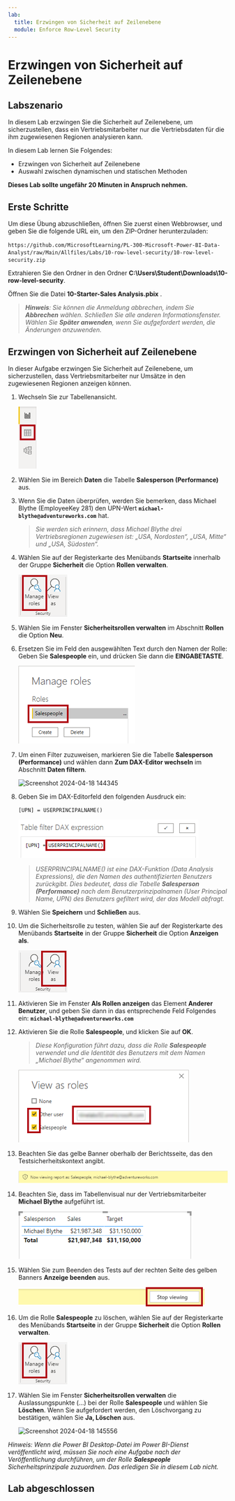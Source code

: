 ```yaml
---
lab:
  title: Erzwingen von Sicherheit auf Zeilenebene
  module: Enforce Row-Level Security
---
```


# Erzwingen von Sicherheit auf Zeilenebene

## Labszenario

In diesem Lab erzwingen Sie die Sicherheit auf Zeilenebene, um sicherzustellen, dass ein Vertriebsmitarbeiter nur die Vertriebsdaten für die ihm zugewiesenen Regionen analysieren kann.

In diesem Lab lernen Sie Folgendes:

- Erzwingen von Sicherheit auf Zeilenebene
- Auswahl zwischen dynamischen und statischen Methoden

**Dieses Lab sollte ungefähr 20 Minuten in Anspruch nehmen.**

## Erste Schritte

Um diese Übung abzuschließen, öffnen Sie zuerst einen Webbrowser, und geben Sie die folgende URL ein, um den ZIP-Ordner herunterzuladen:

`https://github.com/MicrosoftLearning/PL-300-Microsoft-Power-BI-Data-Analyst/raw/Main/Allfiles/Labs/10-row-level-security/10-row-level-security.zip`

Extrahieren Sie den Ordner in den Ordner **C:\Users\Student\Downloads\10-row-level-security**.

Öffnen Sie die Datei **10-Starter-Sales Analysis.pbix** .

> ***Hinweis**: Sie können die Anmeldung abbrechen, indem Sie **Abbrechen** wählen. Schließen Sie alle anderen Informationsfenster. Wählen Sie **Später anwenden**, wenn Sie aufgefordert werden, die Änderungen anzuwenden.*

## Erzwingen von Sicherheit auf Zeilenebene

In dieser Aufgabe erzwingen Sie Sicherheit auf Zeilenebene, um sicherzustellen, dass Vertriebsmitarbeiter nur Umsätze in den zugewiesenen Regionen anzeigen können.

1. Wechseln Sie zur Tabellenansicht.

   ![Bild 5.701](Linked_image_Files/04-configure-data-model-in-power-bi-desktop-advanced_image20.png)

1. Wählen Sie im Bereich **Daten** die Tabelle **Salesperson (Performance)** aus.

1. Wenn Sie die Daten überprüfen, werden Sie bemerken, dass Michael Blythe (EmployeeKey 281) den UPN-Wert **`michael-blythe@adventureworks.com`** hat.
    
    > *Sie werden sich erinnern, dass Michael Blythe drei Vertriebsregionen zugewiesen ist: „USA, Nordosten“, „USA, Mitte“ und „USA, Südosten“.*

1. Wählen Sie auf der Registerkarte des Menübands **Startseite** innerhalb der Gruppe **Sicherheit** die Option **Rollen verwalten**.

    ![Bild 5.700](Linked_image_Files/04-configure-data-model-in-power-bi-desktop-advanced_image21.png)

1. Wählen Sie im Fenster **Sicherheitsrollen verwalten** im Abschnitt **Rollen** die Option **Neu**.

1. Ersetzen Sie im Feld den ausgewählten Text durch den Namen der Rolle: Geben Sie **Salespeople** ein, und drücken Sie dann die **EINGABETASTE**.

   ![Bild 5.703](Linked_image_Files/04-configure-data-model-in-power-bi-desktop-advanced_image23.png)

1. Um einen Filter zuzuweisen, markieren Sie die Tabelle **Salesperson (Performance)** und wählen dann **Zum DAX-Editor wechseln** im Abschnitt **Daten filtern**.

   ![Screenshot 2024-04-18 144345](https://github.com/afelix-95/PL-300-Microsoft-Power-BI-Data-Analyst/assets/148110824/1308d47f-2cca-4f88-9237-b02b66b4cf1e)

1. Geben Sie im DAX-Editorfeld den folgenden Ausdruck ein:

    ```DAX
    [UPN] = USERPRINCIPALNAME()
    ```

   ![Abbildung 11](Linked_image_Files/04-configure-data-model-in-power-bi-desktop-advanced_image25.png)

    > *USERPRINCIPALNAME() ist eine DAX-Funktion (Data Analysis Expressions), die den Namen des authentifizierten Benutzers zurückgibt. Dies bedeutet, dass die Tabelle **Salesperson (Performance)** nach dem Benutzerprinzipalnamen (User Principal Name, UPN) des Benutzers gefiltert wird, der das Modell abfragt.*

1. Wählen Sie **Speichern** und **Schließen** aus.

1. Um die Sicherheitsrolle zu testen, wählen Sie auf der Registerkarte des Menübands **Startseite** in der Gruppe **Sicherheit** die Option **Anzeigen als**.

   ![Bild 5.708](Linked_image_Files/04-configure-data-model-in-power-bi-desktop-advanced_image27.png)

1. Aktivieren Sie im Fenster **Als Rollen anzeigen** das Element **Anderer Benutzer**, und geben Sie dann in das entsprechende Feld Folgendes ein: **`michael-blythe@adventureworks.com`**

1. Aktivieren Sie die Rolle **Salespeople**, und klicken Sie auf **OK**.
    
    > *Diese Konfiguration führt dazu, dass die Rolle **Salespeople** verwendet und die Identität des Benutzers mit dem Namen „Michael Blythe“ angenommen wird.*

   ![Bild 5.709](Linked_image_Files/04-configure-data-model-in-power-bi-desktop-advanced_image28.png)

1. Beachten Sie das gelbe Banner oberhalb der Berichtsseite, das den Testsicherheitskontext angibt.

   ![Bild 13](Linked_image_Files/04-configure-data-model-in-power-bi-desktop-advanced_image30.png)

1. Beachten Sie, dass im Tabellenvisual nur der Vertriebsmitarbeiter **Michael Blythe** aufgeführt ist.

   ![Bild 5.713](Linked_image_Files/04-configure-data-model-in-power-bi-desktop-advanced_image31.png)

1. Wählen Sie zum Beenden des Tests auf der rechten Seite des gelben Banners **Anzeige beenden** aus.

   ![Bild 5.712](Linked_image_Files/04-configure-data-model-in-power-bi-desktop-advanced_image32.png)

1. Um die Rolle **Salespeople** zu löschen, wählen Sie auf der Registerkarte des Menübands **Startseite** in der Gruppe **Sicherheit** die Option **Rollen verwalten**.

   ![Abbildung 16](Linked_image_Files/04-configure-data-model-in-power-bi-desktop-advanced_image33.png)

1. Wählen Sie im Fenster **Sicherheitsrollen verwalten** die Auslassungspunkte (...) bei der Rolle **Salespeople** und wählen Sie **Löschen**. Wenn Sie aufgefordert werden, den Löschvorgang zu bestätigen, wählen Sie **Ja, Löschen** aus.

   ![Screenshot 2024-04-18 145556](https://github.com/afelix-95/PL-300-Microsoft-Power-BI-Data-Analyst/assets/148110824/deeb4eac-b639-433d-a9d4-29c8e127008e)

*Hinweis: Wenn die Power BI Desktop-Datei im Power BI-Dienst veröffentlicht wird, müssen Sie noch eine Aufgabe nach der Veröffentlichung durchführen, um der Rolle **Salespeople** Sicherheitsprinzipale zuzuordnen. Das erledigen Sie in diesem Lab nicht.*

## Lab abgeschlossen
